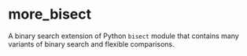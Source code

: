 # more_bisect

A binary search extension of Python `bisect` module that contains many
variants of binary search and flexible comparisons.
